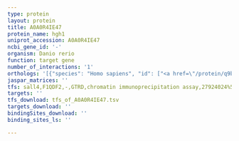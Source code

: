 ```yaml
---
type: protein
layout: protein
title: A0A0R4IE47
protein_name: hgh1
uniprot_accession: A0A0R4IE47
ncbi_gene_id: '-'
organism: Danio rerio
function: target gene
number_of_interactions: '1'
orthologs: '[{"species": "Homo sapiens", "id": ["<a href=\"/protein/q9bty7\">Q9BTY7</a>"]}, {"species": "Mus musculus", "id": ["<a href=\"/protein/q8c3i8\">Q8C3I8</a>"]}, {"species": "Rattus norvegicus", "id": ["<a href=\"/protein/q6ay79\">Q6AY79</a>"]}, {"species": "Drosophila melanogaster", "id": ["<a href=\"/protein/q9vbg6\">Q9VBG6</a>"]}, {"species": "Saccharomyces cerevisiae", "id": ["<a href=\"/protein/p48362\">P48362</a>"]}]'
jaspar_matrices: ''
tfs: sall4,F1QDF2,-,GTRD,chromatin immunoprecipitation assay,27924024%5Buid%5D,No
targets: ''
tfs_download: tfs_of_A0A0R4IE47.tsv
targets_download: ''
bindingSites_download: ''
binding_sites_ls: ''

---
```

